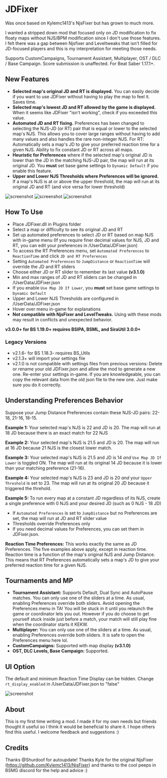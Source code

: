 # JDFixer

Was once based on Kylemc1413's NjsFixer but has grown to much more.

I wanted a stripped down mod that focused only on JD modification to fix floaty maps without NJS/BPM modification since I don't use those features. I felt there was a gap between Njsfixer and Leveltweaks that isn't filled for JD-focused players and this is my interpretation for meeting those needs.

Supports CustomCampaigns, Tournament Assistant, Multiplayer, OST / DLC / Base Campaign. Score submission is unaffected. For Beat Saber 1.17.1+.

## New Features
- **Selected map's original JD and RT is displayed.** You can easily decide if you want to use JDFixer without having to play the map to feel it. Saves time.
- **Selected map's lowest JD and RT allowed by the game is displayed.** When it seems like JDFixer "isn't working", check if you exceeded this value.
- **Automated JD and RT fixing.** Preferences has been changed to selecting the NJS-JD (or RT) pair that is equal or lower to the selected map's NJS. This allows you to cover large ranges without having to add many values and also handles the rare non-integer NJS. For RT: Automatically sets a map's JD to give your preferred reaction time for a given NJS. Ability to fix constant JD or RT across all maps.
- **Heuristic for Preferences** where if the selected map's original JD is lower than the JD in the matching NJS-JD pair, the map will run at its original JD. You **must** set base game settings to `Dynamic Default` if you enable this feature.
- **Upper and Lower NJS Thresholds where Preferences will be ignored.** If a map's NJS is at or above the upper threshold, the map will run at its original JD and RT (and vice versa for lower threshold)

![screenshot](https://github.com/zeph-yr/JDFixer/blob/BS_1.19/Screenshots/3.0.0_menu_3.png)
![screenshot](https://github.com/zeph-yr/JDFixer/blob/BS_1.19/Screenshots/3.1.0_menu_2.png)
![screenshot](https://github.com/zeph-yr/JDFixer/blob/BS_1.16.4_MA_v2.0.3/Screenshots/2.1.0_menu_3.png)

## How To Use
- Place JDFixer.dll in Plugins folder
- Select a map or difficulty to see its original JD and RT
- Set up automated preferences to select JD or RT based on map NJS with in-game menu (If you require finer decimal values for NJS, JD and RT, you can edit your preferences in /UserData/JDFixer.json)
- To access the RT Preferences menu, set `Automated Preferences` to `ReactionTime` and click `JD and RT Preferences`
- Setting `Automated Preferences` to `JumpDistance` or `ReactionTime` will override the JD and RT sliders
- Choose either JD or RT slider to remember its last value **(v3.1.0)**
- Min and max ranges of JD and RT sliders can be changed in /UserData/JDFixer.json
- If you enable `Use Map JD If Lower`, you **must** set base game settings to `Dynamic Default`
- Upper and Lower NJS Thresholds are configured in /UserData/JDFixer.json
- Hover over menu in-game for explanations
- **Not compatible with NjsFixer and LevelTweaks.** Using with these mods may result in conflicts and unexpected behavior.

**v3.0.0+ for BS 1.19.0+ requires BSIPA, BSML, and SiraUtil 3.0.0+**

### Legacy Versions
- v2.1.6- for BS 1.18.3- requires BS_Utils
- v2.1.3+ will import your settings file
- v2.1.0 is not compatible with settings files from previous versions: Delete or rename your old JDFixer.json and allow the mod to generate a new one. Re-enter your settings in-game. If you are knowledgeable, you can copy the relevant data from the old json file to the new one. Just make sure you do it correctly.

## Understanding Preferences Behavior
Suppose your Jump Distance Preferences contain these NJS-JD pairs: 22-18, 21-16, 18-15.

**Example 1:**
Your selected map's NJS is 22 and JD is 20. 
The map will run at 18 JD because there is an exact match for 22 NJS

**Example 2:**
Your selected map's NJS is 21.5 and JD is 20. 
The map will run at 16 JD because 21 NJS is the closest lower match.

**Example 3:**
Your selected map's NJS is 21.5 and JD is 14 *and* `Use Map JD If Lower` is toggled ON.
The map will run at its original 14 JD because it is lower than your matching preference (21-16).

**Example 4:**
Your selected map's NJS is 23 and JD is 20 *and* your `Upper Threshold` is set to 23.
The map will run at its original 20 JD because it triggered the threhold.

**Example 5:**
To run every map at a constant JD regardless of its NJS, create a single preference with 0 NJS and your desired JD (such as 0 NJS - 18 JD)

- If `Automated Preferences` is set to `JumpDistance` but no Preferences are set, the map will run at JD and RT slider value
- Thresholds override Preferences only
- If you need decimal values for Preferences, you can set them in JDFixer.json.

**Reaction Time Preferences:** 
This works exactly the same as JD Preferences. The five examples above apply, except in reaction time. Reaction time is a function of the map's original NJS and Jump Distance. This means that RT Preferences automatically sets a map's JD to give your preferred reaction time for a given NJS.

## Tournaments and MP
- **Tournament Assistant:** Supports Default, Dual Sync and AutoPause matches. You can only use one of the sliders at a time. As usual, enabling Preferences override both sliders. Avoid opening the Preferences menu in TA! You will be stuck in it until you relaunch the game or coordinator lets you out. However if you do choose to get yourself stuck inside just before a match, your match will still play fine when the coordinator starts it KEKW.
- **Multiplayer:** You can only use one of the sliders at a time. As usual, enabling Preferences override both sliders. It is safe to open the Preferences menu here lol.
- **CustomCampaigns:** Supported with map display **(v3.1.0)**
- **OST, DLC Levels, Base Campaign:** Supported.

## UI Option
The default and minimum Reaction Time Display can be hidden.
Change `rt_display_enabled` in /UserData/JDFixer.json to "false"

![screenshot](https://github.com/zeph-yr/JDFixer/blob/BS_1.16.4_MA_v2.0.3/Screenshots/ui_options.png)

## About
This is my first time writing a mod. I made it for my own needs but friends thought it useful so I think it would be beneficial to share it. I hope others find this useful.
I welcome feedback and suggestions :) 

## Credits
Thanks @Shurdoof for autoupdate!
Thanks Kyle for the original NjsFixer (https://github.com/Kylemc1413/NjsFixer) and thanks to the cool peeps in BSMG discord for the help and advice :)
